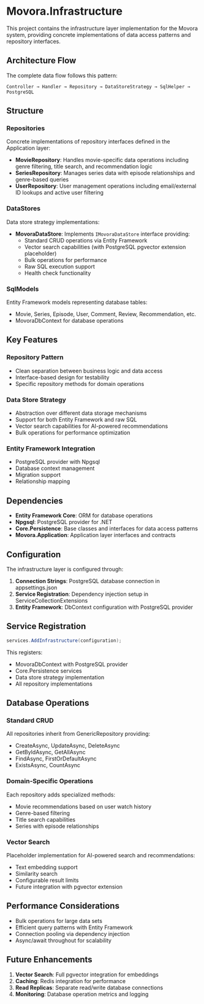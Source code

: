 # Movora.Infrastructure

This project contains the infrastructure layer implementation for the Movora system, providing concrete implementations of data access patterns and repository interfaces.

## Architecture Flow

The complete data flow follows this pattern:
```
Controller → Handler → Repository → DataStoreStrategy → SqlHelper → PostgreSQL
```

## Structure

### Repositories
Concrete implementations of repository interfaces defined in the Application layer:

- **MovieRepository**: Handles movie-specific data operations including genre filtering, title search, and recommendation logic
- **SeriesRepository**: Manages series data with episode relationships and genre-based queries  
- **UserRepository**: User management operations including email/external ID lookups and active user filtering

### DataStores
Data store strategy implementations:

- **MovoraDataStore**: Implements `IMovoraDataStore` interface providing:
  - Standard CRUD operations via Entity Framework
  - Vector search capabilities (with PostgreSQL pgvector extension placeholder)
  - Bulk operations for performance
  - Raw SQL execution support
  - Health check functionality

### SqlModels
Entity Framework models representing database tables:
- Movie, Series, Episode, User, Comment, Review, Recommendation, etc.
- MovoraDbContext for database operations

## Key Features

### Repository Pattern
- Clean separation between business logic and data access
- Interface-based design for testability
- Specific repository methods for domain operations

### Data Store Strategy
- Abstraction over different data storage mechanisms
- Support for both Entity Framework and raw SQL
- Vector search capabilities for AI-powered recommendations
- Bulk operations for performance optimization

### Entity Framework Integration
- PostgreSQL provider with Npgsql
- Database context management
- Migration support
- Relationship mapping

## Dependencies

- **Entity Framework Core**: ORM for database operations
- **Npgsql**: PostgreSQL provider for .NET
- **Core.Persistence**: Base classes and interfaces for data access patterns
- **Movora.Application**: Application layer interfaces and contracts

## Configuration

The infrastructure layer is configured through:

1. **Connection Strings**: PostgreSQL database connection in appsettings.json
2. **Service Registration**: Dependency injection setup in ServiceCollectionExtensions
3. **Entity Framework**: DbContext configuration with PostgreSQL provider

## Service Registration

```csharp
services.AddInfrastructure(configuration);
```

This registers:
- MovoraDbContext with PostgreSQL provider
- Core.Persistence services
- Data store strategy implementation
- All repository implementations

## Database Operations

### Standard CRUD
All repositories inherit from GenericRepository providing:
- CreateAsync, UpdateAsync, DeleteAsync
- GetByIdAsync, GetAllAsync
- FindAsync, FirstOrDefaultAsync
- ExistsAsync, CountAsync

### Domain-Specific Operations
Each repository adds specialized methods:
- Movie recommendations based on user watch history
- Genre-based filtering
- Title search capabilities
- Series with episode relationships

### Vector Search
Placeholder implementation for AI-powered search and recommendations:
- Text embedding support
- Similarity search
- Configurable result limits
- Future integration with pgvector extension

## Performance Considerations

- Bulk operations for large data sets
- Efficient query patterns with Entity Framework
- Connection pooling via dependency injection
- Async/await throughout for scalability

## Future Enhancements

1. **Vector Search**: Full pgvector integration for embeddings
2. **Caching**: Redis integration for performance
3. **Read Replicas**: Separate read/write database connections
4. **Monitoring**: Database operation metrics and logging